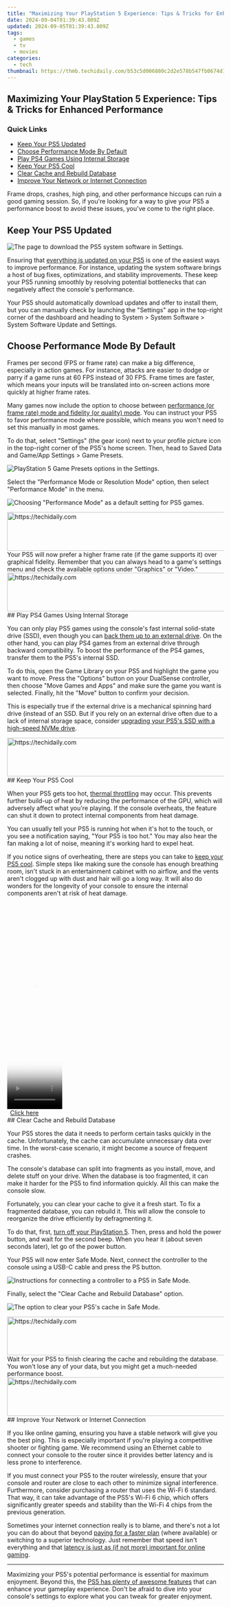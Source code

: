 ```yaml
---
title: "Maximizing Your PlayStation 5 Experience: Tips & Tricks for Enhanced Performance"
date: 2024-09-04T01:39:43.809Z
updated: 2024-09-05T01:39:43.809Z
tags:
  - games
  - tv
  - movies
categories:
  - tech
thumbnail: https://thmb.techidaily.com/b53c5d006880c2d2e578b547fb0674d1bc4019b54f28e65a2bdb8f8ae88e8ace.jpg
---
```


## Maximizing Your PlayStation 5 Experience: Tips & Tricks for Enhanced Performance

### Quick Links

* [Keep Your PS5 Updated](https://apple-account.techidaily.com/how-to-erase-an-apple-iphone-14-plus-without-apple-id-by-drfone-ios/)
* [Choose Performance Mode By Default](https://android-transfer.techidaily.com/how-to-transfer-photos-from-xiaomi-13t-pro-to-laptop-without-usb-drfone-by-drfone-transfer-from-android-transfer-from-android/)
* [Play PS4 Games Using Internal Storage](https://buynow-info.techidaily.com/the-battle-of-tech-titans-analyzing-ipad-pro-against-macbook-pro/)
* [Keep Your PS5 Cool](https://screen-mirror.techidaily.com/how-to-mirror-itel-a60-to-mac-drfone-by-drfone-android/)
* [Clear Cache and Rebuild Database](https://youtube-videos.techidaily.com/zero-intrusions-check-out-our-list-of-top-7-android-apps/)
* [Improve Your Network or Internet Connection](https://screen-activity-recording.techidaily.com/voice-reinvention-with-technology-rankings-of-7-innovative-audio-tools/)

 Frame drops, crashes, high ping, and other performance hiccups can ruin a good gaming session. So, if you're looking for a way to give your PS5 a performance boost to avoid these issues, you've come to the right place.

##  Keep Your PS5 Updated

![The page to download the PS5 system software in Settings.](https://static1.howtogeekimages.com/wordpress/wp-content/uploads/2023/12/ps5-system-software-update-download.jpg) 

 Ensuring that [everything is updated on your PS5](https://screen-sharing-recording.techidaily.com/best-3ip-top-audio-capture-apps-for-2024/) is one of the easiest ways to improve performance. For instance, updating the system software brings a host of bug fixes, optimizations, and stability improvements. These keep your PS5 running smoothly by resolving potential bottlenecks that can negatively affect the console's performance.

 Your PS5 should automatically download updates and offer to install them, but you can manually check by launching the "Settings" app in the top-right corner of the dashboard and heading to System > System Software > System Software Update and Settings.

##  Choose Performance Mode By Default

 Frames per second (FPS or frame rate) can make a big difference, especially in action games. For instance, attacks are easier to dodge or parry if a game runs at 60 FPS instead of 30 FPS. Frame times are faster, which means your inputs will be translated into on-screen actions more quickly at higher frame rates.

 Many games now include the option to choose between [performance (or frame rate) mode and fidelity (or quality) mode](https://facebook-video-content.techidaily.com/in-2024-evasion-of-ennui-comical-cells-and-chuckles-in-facebooks-boundaries/). You can instruct your PS5 to favor performance mode where possible, which means you won't need to set this manually in most games.

 To do that, select "Settings" (the gear icon) next to your profile picture icon in the top-right corner of the PS5's home screen. Then, head to Saved Data and Game/App Settings > Game Presets.

![PlayStation 5 Game Presets options in the Settings.](https://static1.howtogeekimages.com/wordpress/wp-content/uploads/2024/02/game-presets-ps5.png) 

 Select the "Performance Mode or Resolution Mode" option, then select "Performance Mode" in the menu.

![Choosing "Performance Mode" as a default setting for PS5 games.](https://static1.howtogeekimages.com/wordpress/wp-content/uploads/2024/02/game-presets-ps5-performance-mode.png) 

<!-- affiliate ads begin -->
<a href="https://appsumo.8odi.net/c/5597632/2087390/7443" target="_top" id="2087390">
  <img src="//a.impactradius-go.com/display-ad/7443-2087390" border="0" alt="https://techidaily.com" width="728" height="90"/>
</a>
<img height="0" width="0" src="https://appsumo.8odi.net/i/5597632/2087390/7443" style="position:absolute;visibility:hidden;" border="0" />
<!-- affiliate ads end -->
 Your PS5 will now prefer a higher frame rate (if the game supports it) over graphical fidelity. Remember that you can always head to a game's settings menu and check the available options under "Graphics" or "Video."

<!-- affiliate ads begin -->
<a href="https://aligracehair.sjv.io/c/5597632/1938750/19272" target="_top" id="1938750">
  <img src="//a.impactradius-go.com/display-ad/19272-1938750" border="0" alt="https://techidaily.com" width="728" height="90"/>
</a>
<img height="0" width="0" src="https://aligracehair.sjv.io/i/5597632/1938750/19272" style="position:absolute;visibility:hidden;" border="0" />
<!-- affiliate ads end -->
##  Play PS4 Games Using Internal Storage

 You can only play PS5 games using the console's fast internal solid-state drive (SSD), even though you can [back them up to an external drive](https://howto.techidaily.com/full-solutions-to-fix-error-code-920-in-google-play-on-tecno-phantom-v-fold-drfone-by-drfone-fix-android-problems-fix-android-problems/). On the other hand, you can play PS4 games from an external drive through backward compatibility. To boost the performance of the PS4 games, transfer them to the PS5's internal SSD.

 To do this, open the Game Library on your PS5 and highlight the game you want to move. Press the "Options" button on your DualSense controller, then choose "Move Games and Apps" and make sure the game you want is selected. Finally, hit the "Move" button to confirm your decision.

 This is especially true if the external drive is a mechanical spinning hard drive (instead of an SSD. But if you rely on an external drive often due to a lack of internal storage space, consider [upgrading your PS5's SSD with a high-speed NVMe drive](https://hardware-tips.techidaily.com/1723125170836-in-depth-analysis-and-review-of-the-cutting-edge-mole-3d-scanner-by-3dmakerpro-unleashing-a-new-dimension-in-your-pocket/).

<!-- affiliate ads begin -->
<a href="https://appsumo.8odi.net/c/5597632/2082533/7443" target="_top" id="2082533">
  <img src="//a.impactradius-go.com/display-ad/7443-2082533" border="0" alt="https://techidaily.com" width="728" height="90"/>
</a>
<img height="0" width="0" src="https://appsumo.8odi.net/i/5597632/2082533/7443" style="position:absolute;visibility:hidden;" border="0" />
<!-- affiliate ads end -->
##  Keep Your PS5 Cool

 When your PS5 gets too hot, [thermal throttling](https://buynow-help.techidaily.com/leading-titles-to-unlock-on-google-play-pass-a-ranking-of-the-8-greatest-games/) may occur. This prevents further build-up of heat by reducing the performance of the GPU, which will adversely affect what you're playing. If the console overheats, the feature can shut it down to protect internal components from heat damage.

 You can usually tell your PS5 is running hot when it's hot to the touch, or you see a notification saying, "Your PS5 is too hot." You may also hear the fan making a lot of noise, meaning it's working hard to expel heat.

 If you notice signs of overheating, there are steps you can take to [keep your PS5 cool](https://instagram-videos.techidaily.com/updated-2024-approved-unveiling-anonymous-access-to-instagram-story-content-on-desktopstablets-and-smartphones-no-cost/). Simple steps like making sure the console has enough breathing room, isn't stuck in an entertainment cabinet with no airflow, and the vents aren't clogged up with dust and hair will go a long way. It will also do wonders for the longevity of your console to ensure the internal components aren't at risk of heat damage.

<!-- affiliate ads begin -->
<span id="1975503">
					<video width="128" height="480" style="cursor:pointer"
           poster="//a.impactradius-go.com/display-clicktoplayimage/1975503.png"
           onclick="if(!this.playClicked){this.play();this.setAttribute('controls',true);this.playClicked=true;}">
	   <source src="//a.impactradius-go.com/display-ad/22993-1975503">
	   <img src="//a.impactradius-go.com/display-clicktoplayimage/1975503.png" style="border: none; height: 100%; width: 100%; object-fit: contain">
	</video>
	<div style="width:80px;text-align:center"><a href="javascript:window.open(decodeURIComponent('https%3A%2F%2Fhomestyler.sjv.io%2Fc%2F5597632%2F1975503%2F22993'), '_blank');void(0);">Click here</a></div>
</span>
<img height="0" width="0" src="https://imp.pxf.io/i/5597632/1975503/22993" style="position:absolute;visibility:hidden;" border="0" />
<!-- affiliate ads end -->
##  Clear Cache and Rebuild Database

 Your PS5 stores the data it needs to perform certain tasks quickly in the cache. Unfortunately, the cache can accumulate unnecessary data over time. In the worst-case scenario, it might become a source of frequent crashes.

 The console's database can split into fragments as you install, move, and delete stuff on your drive. When the database is too fragmented, it can make it harder for the PS5 to find information quickly. All this can make the console slow.

 Fortunately, you can clear your cache to give it a fresh start. To fix a fragmented database, you can rebuild it. This will allow the console to reorganize the drive efficiently by defragmenting it.

 To do that, first, [turn off your PlayStation 5](https://digital-screen-recording.techidaily.com/new-in-2024-ace-trackers-our-top-five-games/). Then, press and hold the power button, and wait for the second beep. When you hear it (about seven seconds later), let go of the power button.

 Your PS5 will now enter Safe Mode. Next, connect the controller to the console using a USB-C cable and press the PS button.

![Instructions for connecting a controller to a PS5 in Safe Mode.](https://static1.howtogeekimages.com/wordpress/wp-content/uploads/2024/02/safe-mode-connect-controller.png) 

 Finally, select the "Clear Cache and Rebuild Database" option.

![The option to clear your PS5's cache in Safe Mode.](https://static1.howtogeekimages.com/wordpress/wp-content/uploads/2024/02/safe-mode-ps5-clear-cache.png) 

<!-- affiliate ads begin -->
<a href="https://appsumo.8odi.net/c/5597632/2094419/7443" target="_top" id="2094419">
  <img src="//a.impactradius-go.com/display-ad/7443-2094419" border="0" alt="https://techidaily.com" width="728" height="90"/>
</a>
<img height="0" width="0" src="https://appsumo.8odi.net/i/5597632/2094419/7443" style="position:absolute;visibility:hidden;" border="0" />
<!-- affiliate ads end -->
 Wait for your PS5 to finish clearing the cache and rebuilding the database. You won't lose any of your data, but you might get a much-needed performance boost.

<!-- affiliate ads begin -->
<a href="https://appsumo.8odi.net/c/5597632/2105883/7443" target="_top" id="2105883">
  <img src="//a.impactradius-go.com/display-ad/7443-2105883" border="0" alt="https://techidaily.com" width="728" height="90"/>
</a>
<img height="0" width="0" src="https://appsumo.8odi.net/i/5597632/2105883/7443" style="position:absolute;visibility:hidden;" border="0" />
<!-- affiliate ads end -->
##  Improve Your Network or Internet Connection

 If you like online gaming, ensuring you have a stable network will give you the best ping. This is especially important if you're playing a competitive shooter or fighting game. We recommend using an Ethernet cable to connect your console to the router since it provides better latency and is less prone to interference.

 If you must connect your PS5 to the router wirelessly, ensure that your console and router are close to each other to minimize signal interference. Furthermore, consider purchasing a router that uses the Wi-Fi 6 standard. That way, it can take advantage of the PS5's Wi-Fi 6 chip, which offers significantly greater speeds and stability than the Wi-Fi 4 chips from the previous generation.

 Sometimes your internet connection really is to blame, and there's not a lot you can do about that beyond [paying for a faster plan](https://twitter-videos.techidaily.com/updated-in-2024-become-a-pro-at-tweeting-live-video-responses/) (where available) or switching to a superior technology. Just remember that speed isn't everything and that [latency is just as (if not more) important for online gaming](https://fox-boxes.techidaily.com/new-in-2024-ultimate-edit-suite-for-mobile-app-devices/).

---

 Maximizing your PS5's potential performance is essential for maximum enjoyment. Beyond this, the [PS5 has plenty of awesome features](https://youtube-tips.techidaily.com/ed-link-length-limit-check-out-these-5-youtube-minisizers/) that can enhance your gameplay experience. Don't be afraid to dive into your console's settings to explore what you can tweak for greater enjoyment.

<ins class="adsbygoogle"
     style="display:block"
     data-ad-format="autorelaxed"
     data-ad-client="ca-pub-7571918770474297"
     data-ad-slot="1223367746"></ins>



<ins class="adsbygoogle"
     style="display:block"
     data-ad-client="ca-pub-7571918770474297"
     data-ad-slot="8358498916"
     data-ad-format="auto"
     data-full-width-responsive="true"></ins>



